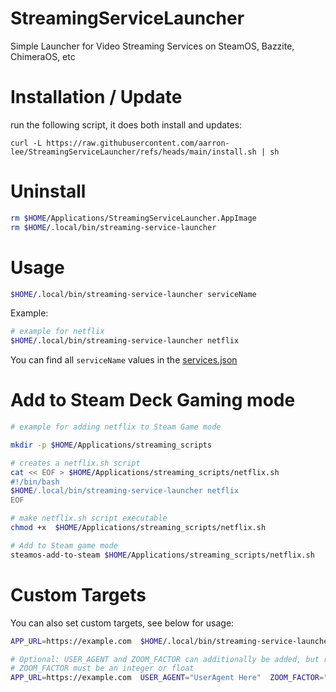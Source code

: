 # StreamingServiceLauncher

Simple Launcher for Video Streaming Services on SteamOS, Bazzite, ChimeraOS, etc

# Installation / Update

run the following script, it does both install and updates:

```
curl -L https://raw.githubusercontent.com/aarron-lee/StreamingServiceLauncher/refs/heads/main/install.sh | sh
```

# Uninstall

```bash
rm $HOME/Applications/StreamingServiceLauncher.AppImage
rm $HOME/.local/bin/streaming-service-launcher
```

# Usage

```bash
$HOME/.local/bin/streaming-service-launcher serviceName
```

Example:

```bash
# example for netflix
$HOME/.local/bin/streaming-service-launcher netflix
```

You can find all `serviceName` values in the [services.json](./services.json)

# Add to Steam Deck Gaming mode

```bash
# example for adding netflix to Steam Game mode

mkdir -p $HOME/Applications/streaming_scripts

# creates a netflix.sh script
cat << EOF > $HOME/Applications/streaming_scripts/netflix.sh
#!/bin/bash
$HOME/.local/bin/streaming-service-launcher netflix
EOF

# make netflix.sh script executable
chmod +x  $HOME/Applications/streaming_scripts/netflix.sh

# Add to Steam game mode
steamos-add-to-steam $HOME/Applications/streaming_scripts/netflix.sh
```

# Custom Targets

You can also set custom targets, see below for usage:

```bash
APP_URL=https://example.com  $HOME/.local/bin/streaming-service-launcher

# Optional: USER_AGENT and ZOOM_FACTOR can additionally be added, but requires the APP_URL env var
# ZOOM_FACTOR must be an integer or float
APP_URL=https://example.com  USER_AGENT="UserAgent Here"  ZOOM_FACTOR="1.5"  $HOME/.local/bin/streaming-service-launcher
```
